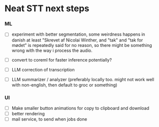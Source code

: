 # Neat STT next steps

### ML
- [ ] experiment with better segmentation, some weirdness happens in danish at least "Skrevet af Nicolai Winther, and "tak" and "tak for mødet" is repeatedly said for no reason, so there might be something wrong with the way i process the audio.
- [ ] convert to coreml for faster inference potentially?
- [ ] LLM correction of transcription
- [ ] LLM summarizer / analyzer (preferably locally too. might not work well with non-english, then default to groc or something)


### UI
- [ ] Make smaller button animations for copy to clipboard and download
- [ ] better rendering
- [ ] mail service, to send when jobs done